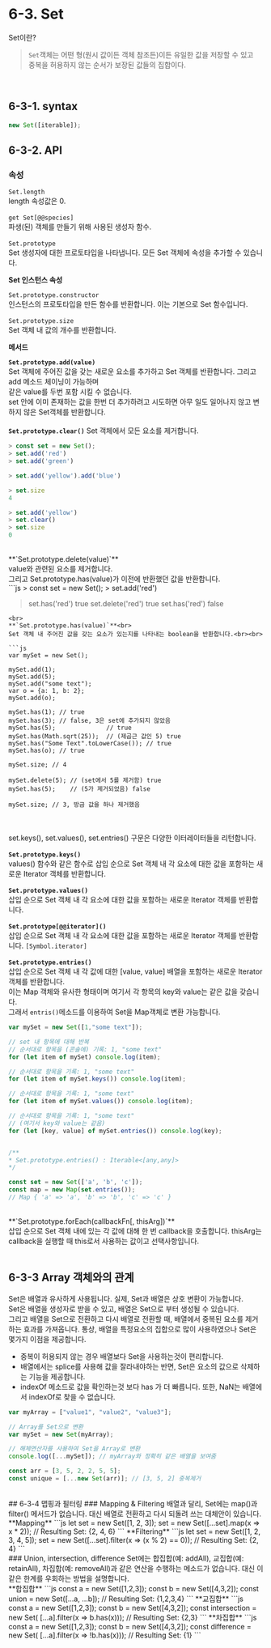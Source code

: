 # 6-3. Set
Set이란? <br>
>`Set`객체는 어떤 형(원시 값이든 객체 참조든)이든 유일한 값을 저장할 수 있고 <br>
>중복을 허용하지 않는 순서가 보장된 값들의 집합이다.
<br>

## 6-3-1. syntax

```js
new Set([iterable]);
```

## 6-3-2. API
### 속성

`Set.length`<br>
length 속성값은 0.<br><br>
`get Set[@@species]`<br>
파생(된) 객체를 만들기 위해 사용된 생성자 함수.<br><br>
`Set.prototype`<br>
Set 생성자에 대한 프로토타입을 나타냅니다. 모든 Set 객체에 속성을 추가할 수 있습니다.<br>

**Set 인스턴스 속성**

`Set.prototype.constructor`<br>
인스턴스의 프로토타입을 만든 함수를 반환합니다. 이는 기본으로 Set 함수입니다.<br><br>
`Set.prototype.size`<br>
Set 객체 내 값의 개수를 반환합니다.

**메서드**

**`Set.prototype.add(value)`**<br>
Set 객체에 주어진 값을 갖는 새로운 요소를 추가하고 Set 객체를 반환합니다. 그리고 add 메소드 체이닝이 가능하며 <br>
같은 value를 두번 포함 시킬 수 없습니다. <br>
set 안에 이미 존재하는 값을 한번 더 추가하려고 시도하면 아무 일도 일어나지 않고 변하지 않은 Set객체를 반환합니다.<br><br>
**`Set.prototype.clear()`**
Set 객체에서 모든 요소를 제거합니다.<br>
```js
> const set = new Set();
> set.add('red')
> set.add('green')

> set.add('yellow').add('blue')

> set.size
4

> set.add('yellow')
> set.clear()
> set.size
0
```
<br>
**`Set.prototype.delete(value)`**<br>
value와 관련된 요소를 제거합니다.<br>
그리고 Set.prototype.has(value)가 이전에 반환했던 값을 반환합니다. <br>
```js
> const set = new Set();
> set.add('red')

> set.has('red')
true
> set.delete('red')
true
> set.has('red')
false
```
<br>
**`Set.prototype.has(value)`**<br>
Set 객체 내 주어진 값을 갖는 요소가 있는지를 나타내는 boolean을 반환합니다.<br><br>

```js
var mySet = new Set();

mySet.add(1);
mySet.add(5);
mySet.add("some text");
var o = {a: 1, b: 2};
mySet.add(o);

mySet.has(1); // true
mySet.has(3); // false, 3은 set에 추가되지 않았음
mySet.has(5);              // true
mySet.has(Math.sqrt(25));  // (제곱근 값인 5) true 
mySet.has("Some Text".toLowerCase()); // true
mySet.has(o); // true

mySet.size; // 4

mySet.delete(5); // (set에서 5를 제거함) true
mySet.has(5);    // (5가 제거되었음) false

mySet.size; // 3, 방금 값을 하나 제거했음
```
<br><br>
set.keys(), set.values(), set.entries() 구문은 다양한 이터레이터들을 리턴합니다.<br><br>
**`Set.prototype.keys()`**<br>
values() 함수와 같은 함수로 삽입 순으로 Set 객체 내 각 요소에 대한 값을 포함하는 새로운 Iterator 객체를 반환합니다.<br><br>
**`Set.prototype.values()`**<br>
삽입 순으로 Set 객체 내 각 요소에 대한 값을 포함하는 새로운 Iterator 객체를 반환합니다.<br><br>
**`Set.prototype[@@iterator]()`**<br>
삽입 순으로 Set 객체 내 각 요소에 대한 값을 포함하는 새로운 Iterator 객체를 반환합니다. `[Symbol.iterator]`<br><br>
**`Set.prototype.entries()`**<br>
삽입 순으로 Set 객체 내 각 값에 대한 [value, value] 배열을 포함하는 새로운 Iterator 객체를 반환합니다. <br>
이는 Map 객체와 유사한 형태이며 여기서 각 항목의 key와 value는 같은 값을 갖습니다.<br>
그래서 `entris()`메소드를 이용하여 Set을 Map객체로 변환 가능합니다.
```js
var mySet = new Set([1,"some text"]);

// set 내 항목에 대해 반복
// 순서대로 항목을 (콘솔에) 기록: 1, "some text"
for (let item of mySet) console.log(item);

// 순서대로 항목을 기록: 1, "some text"
for (let item of mySet.keys()) console.log(item);

// 순서대로 항목을 기록: 1, "some text"
for (let item of mySet.values()) console.log(item);

// 순서대로 항목을 기록: 1, "some text"
// (여기서 key와 value는 같음)
for (let [key, value] of mySet.entries()) console.log(key);


/**
* Set.prototype.entries() : Iterable<[any,any]>
*/

const set = new Set(['a', 'b', 'c']);
const map = new Map(set.entries());
// Map { 'a' => 'a', 'b' => 'b', 'c' => 'c' }
```
<br>
**`Set.prototype.forEach(callbackFn[, thisArg])`**<br>
삽입 순으로 Set 객체 내에 있는 각 값에 대해 한 번 callback을 호출합니다. thisArg는 callback을 실행할 때 this로서 사용하는 값이고 선택사항입니다.<br><br>

## 6-3-3 Array 객체와의 관계
Set은 배열과 유사하게 사용됩니다. 실제, Set과 배열은 상호 변환이 가능합니다. <br>
Set은 배열을 생성자로 받을 수 있고, 배열은 Set으로 부터 생성될 수 있습니다. <br>
그리고 배열을 Set으로 전환하고 다시 배열로 전환할 때, 배열에서 중복된 요소를 제거하는 효과를 가져옵니다.
통상, 배열을 특정요소의 집합으로 많이 사용하였으나 Set은 몇가지 이점을 제공합니다.<br>

- 중복이 허용되지 않는 경우 배열보다 Set을 사용하는것이 편리합니다.
- 배열에서는 splice를 사용해 값을 잘라내야하는 반면, Set은 요소의 값으로 삭제하는 기능을 제공합니다.
- indexOf 메소드로 값을 확인하는것 보다 has 가 더 빠릅니다. 또한, NaN는 배열에서 indexOf로 찾을 수 없습니다.

```js
var myArray = ["value1", "value2", "value3"];

// Array를 Set으로 변환
var mySet = new Set(myArray);

// 해체연산자를 사용하여 Set을 Array로 변환
console.log([...mySet]); // myArray와 정확히 같은 배열을 보여줌

const arr = [3, 5, 2, 2, 5, 5];
const unique = [...new Set(arr)]; // [3, 5, 2] 중복제거

```
<br>
## 6-3-4 맵핑과 필터링
### Mapping & Filtering
배열과 달리, Set에는 map()과 filter() 메서드가 없습니다. 대신 배열로 전환하고 다시 되돌려 쓰는 대체안이 있습니다.<br>
**Mapping**
```js
let set = new Set([1, 2, 3]);
set = new Set([...set].map(x => x * 2));
// Resulting Set: {2, 4, 6}
```
**Filtering**
```js
let set = new Set([1, 2, 3, 4, 5]);
set = new Set([...set].filter(x => (x % 2) == 0));
// Resulting Set: {2, 4}
```
<br>
### Union, intersection, difference
Set에는 합집합(예: addAll), 교집합(예: retainAll), 차집합(예: removeAll)과 같은 연산을 수행하는 메소드가 없습니다. 대신 이 같은 한계를 우회하는 방법을 설명합니다.<br>
**합집합**
```js
const a = new Set([1,2,3]);
const b = new Set([4,3,2]);
const union = new Set([...a, ...b]);
// Resulting Set: {1,2,3,4}
```
**교집합**
```js
const a = new Set([1,2,3]);
const b = new Set([4,3,2]);
const intersection = new Set(
[...a].filter(x => b.has(x)));
// Resulting Set: {2,3}
```
**차집합**
```js
const a = new Set([1,2,3]);
const b = new Set([4,3,2]);
const difference = new Set(
[...a].filter(x => !b.has(x)));
// Resulting Set: {1}
```
